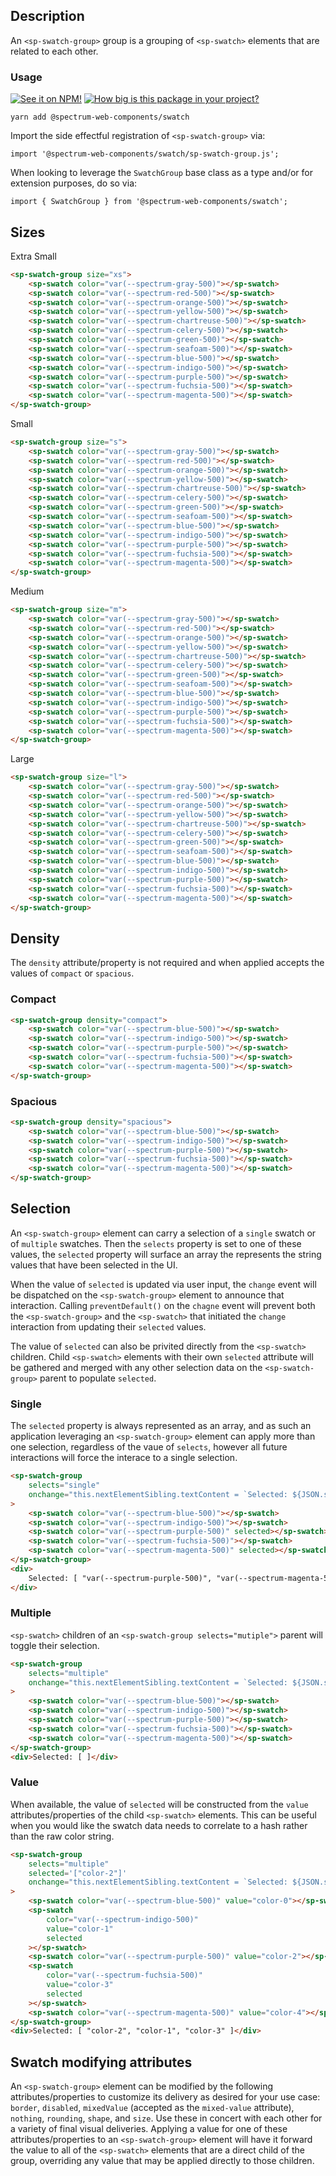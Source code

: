 ## Description

An `<sp-swatch-group>` group is a grouping of `<sp-swatch>` elements that are related to each other.

### Usage

[![See it on NPM!](https://img.shields.io/npm/v/@spectrum-web-components/swatch?style=for-the-badge)](https://www.npmjs.com/package/@spectrum-web-components/swatch)
[![How big is this package in your project?](https://img.shields.io/bundlephobia/minzip/@spectrum-web-components/swatch?style=for-the-badge)](https://bundlephobia.com/result?p=@spectrum-web-components/swatch)

```
yarn add @spectrum-web-components/swatch
```

Import the side effectful registration of `<sp-swatch-group>` via:

```
import '@spectrum-web-components/swatch/sp-swatch-group.js';
```

When looking to leverage the `SwatchGroup` base class as a type and/or for extension purposes, do so via:

```
import { SwatchGroup } from '@spectrum-web-components/swatch';
```

## Sizes

<sp-tabs selected="m" auto label="Size Attribute Options">
<sp-tab value="xs">Extra Small</sp-tab>
<sp-tab-panel value="xs">

```html
<sp-swatch-group size="xs">
    <sp-swatch color="var(--spectrum-gray-500)"></sp-swatch>
    <sp-swatch color="var(--spectrum-red-500)"></sp-swatch>
    <sp-swatch color="var(--spectrum-orange-500)"></sp-swatch>
    <sp-swatch color="var(--spectrum-yellow-500)"></sp-swatch>
    <sp-swatch color="var(--spectrum-chartreuse-500)"></sp-swatch>
    <sp-swatch color="var(--spectrum-celery-500)"></sp-swatch>
    <sp-swatch color="var(--spectrum-green-500)"></sp-swatch>
    <sp-swatch color="var(--spectrum-seafoam-500)"></sp-swatch>
    <sp-swatch color="var(--spectrum-blue-500)"></sp-swatch>
    <sp-swatch color="var(--spectrum-indigo-500)"></sp-swatch>
    <sp-swatch color="var(--spectrum-purple-500)"></sp-swatch>
    <sp-swatch color="var(--spectrum-fuchsia-500)"></sp-swatch>
    <sp-swatch color="var(--spectrum-magenta-500)"></sp-swatch>
</sp-swatch-group>
```

</sp-tab-panel>
<sp-tab value="s">Small</sp-tab>
<sp-tab-panel value="s">

```html
<sp-swatch-group size="s">
    <sp-swatch color="var(--spectrum-gray-500)"></sp-swatch>
    <sp-swatch color="var(--spectrum-red-500)"></sp-swatch>
    <sp-swatch color="var(--spectrum-orange-500)"></sp-swatch>
    <sp-swatch color="var(--spectrum-yellow-500)"></sp-swatch>
    <sp-swatch color="var(--spectrum-chartreuse-500)"></sp-swatch>
    <sp-swatch color="var(--spectrum-celery-500)"></sp-swatch>
    <sp-swatch color="var(--spectrum-green-500)"></sp-swatch>
    <sp-swatch color="var(--spectrum-seafoam-500)"></sp-swatch>
    <sp-swatch color="var(--spectrum-blue-500)"></sp-swatch>
    <sp-swatch color="var(--spectrum-indigo-500)"></sp-swatch>
    <sp-swatch color="var(--spectrum-purple-500)"></sp-swatch>
    <sp-swatch color="var(--spectrum-fuchsia-500)"></sp-swatch>
    <sp-swatch color="var(--spectrum-magenta-500)"></sp-swatch>
</sp-swatch-group>
```

</sp-tab-panel>
<sp-tab value="m">Medium</sp-tab>
<sp-tab-panel value="m">

```html
<sp-swatch-group size="m">
    <sp-swatch color="var(--spectrum-gray-500)"></sp-swatch>
    <sp-swatch color="var(--spectrum-red-500)"></sp-swatch>
    <sp-swatch color="var(--spectrum-orange-500)"></sp-swatch>
    <sp-swatch color="var(--spectrum-yellow-500)"></sp-swatch>
    <sp-swatch color="var(--spectrum-chartreuse-500)"></sp-swatch>
    <sp-swatch color="var(--spectrum-celery-500)"></sp-swatch>
    <sp-swatch color="var(--spectrum-green-500)"></sp-swatch>
    <sp-swatch color="var(--spectrum-seafoam-500)"></sp-swatch>
    <sp-swatch color="var(--spectrum-blue-500)"></sp-swatch>
    <sp-swatch color="var(--spectrum-indigo-500)"></sp-swatch>
    <sp-swatch color="var(--spectrum-purple-500)"></sp-swatch>
    <sp-swatch color="var(--spectrum-fuchsia-500)"></sp-swatch>
    <sp-swatch color="var(--spectrum-magenta-500)"></sp-swatch>
</sp-swatch-group>
```

</sp-tab-panel>
<sp-tab value="l">Large</sp-tab>
<sp-tab-panel value="l">

```html
<sp-swatch-group size="l">
    <sp-swatch color="var(--spectrum-gray-500)"></sp-swatch>
    <sp-swatch color="var(--spectrum-red-500)"></sp-swatch>
    <sp-swatch color="var(--spectrum-orange-500)"></sp-swatch>
    <sp-swatch color="var(--spectrum-yellow-500)"></sp-swatch>
    <sp-swatch color="var(--spectrum-chartreuse-500)"></sp-swatch>
    <sp-swatch color="var(--spectrum-celery-500)"></sp-swatch>
    <sp-swatch color="var(--spectrum-green-500)"></sp-swatch>
    <sp-swatch color="var(--spectrum-seafoam-500)"></sp-swatch>
    <sp-swatch color="var(--spectrum-blue-500)"></sp-swatch>
    <sp-swatch color="var(--spectrum-indigo-500)"></sp-swatch>
    <sp-swatch color="var(--spectrum-purple-500)"></sp-swatch>
    <sp-swatch color="var(--spectrum-fuchsia-500)"></sp-swatch>
    <sp-swatch color="var(--spectrum-magenta-500)"></sp-swatch>
</sp-swatch-group>
```

</sp-tab-panel>
</sp-tabs>

## Density

The `density` attribute/property is not required and when applied accepts the values of `compact` or `spacious`.

### Compact

```html
<sp-swatch-group density="compact">
    <sp-swatch color="var(--spectrum-blue-500)"></sp-swatch>
    <sp-swatch color="var(--spectrum-indigo-500)"></sp-swatch>
    <sp-swatch color="var(--spectrum-purple-500)"></sp-swatch>
    <sp-swatch color="var(--spectrum-fuchsia-500)"></sp-swatch>
    <sp-swatch color="var(--spectrum-magenta-500)"></sp-swatch>
</sp-swatch-group>
```

### Spacious

```html
<sp-swatch-group density="spacious">
    <sp-swatch color="var(--spectrum-blue-500)"></sp-swatch>
    <sp-swatch color="var(--spectrum-indigo-500)"></sp-swatch>
    <sp-swatch color="var(--spectrum-purple-500)"></sp-swatch>
    <sp-swatch color="var(--spectrum-fuchsia-500)"></sp-swatch>
    <sp-swatch color="var(--spectrum-magenta-500)"></sp-swatch>
</sp-swatch-group>
```

## Selection

An `<sp-swatch-group>` element can carry a selection of a `single` swatch or of `multiple` swatches. Then the `selects` property is set to one of these values, the `selected` property will surface an array the represents the string values that have been selected in the UI.

When the value of `selected` is updated via user input, the `change` event will be dispatched on the `<sp-swatch-group>` element to announce that interaction. Calling `preventDefault()` on the `chagne` event will prevent both the `<sp-swatch-group>` and the `<sp-swatch>` that initiated the `change` interaction from updating their `selected` values.

The value of `selected` can also be privited directly from the `<sp-swatch>` children. Child `<sp-swatch>` elements with their own `selected` attribute will be gathered and merged with any other selection data on the `<sp-swatch-group>` parent to populate `selected`.

### Single

The `selected` property is always represented as an array, and as such an application leveraging an `<sp-swatch-group>` element can apply more than one selection, regardless of the vaue of `selects`, however all future interactions will force the interace to a single selection.

```html
<sp-swatch-group
    selects="single"
    onchange="this.nextElementSibling.textContent = `Selected: ${JSON.stringify(this.selected, null, ' ')}`"
>
    <sp-swatch color="var(--spectrum-blue-500)"></sp-swatch>
    <sp-swatch color="var(--spectrum-indigo-500)"></sp-swatch>
    <sp-swatch color="var(--spectrum-purple-500)" selected></sp-swatch>
    <sp-swatch color="var(--spectrum-fuchsia-500)"></sp-swatch>
    <sp-swatch color="var(--spectrum-magenta-500)" selected></sp-swatch>
</sp-swatch-group>
<div>
    Selected: [ "var(--spectrum-purple-500)", "var(--spectrum-magenta-500)" ]
</div>
```

### Multiple

`<sp-swatch>` children of an `<sp-swatch-group selects="mutiple">` parent will toggle their selection.

```html
<sp-swatch-group
    selects="multiple"
    onchange="this.nextElementSibling.textContent = `Selected: ${JSON.stringify(this.selected, null, ' ')}`"
>
    <sp-swatch color="var(--spectrum-blue-500)"></sp-swatch>
    <sp-swatch color="var(--spectrum-indigo-500)"></sp-swatch>
    <sp-swatch color="var(--spectrum-purple-500)"></sp-swatch>
    <sp-swatch color="var(--spectrum-fuchsia-500)"></sp-swatch>
    <sp-swatch color="var(--spectrum-magenta-500)"></sp-swatch>
</sp-swatch-group>
<div>Selected: [ ]</div>
```

### Value

When available, the value of `selected` will be constructed from the `value` attributes/properties of the child `<sp-swatch>` elements. This can be useful when you would like the swatch data needs to correlate to a hash rather than the raw color string.

```html
<sp-swatch-group
    selects="multiple"
    selected='["color-2"]'
    onchange="this.nextElementSibling.textContent = `Selected: ${JSON.stringify(this.selected, null, ' ')}`"
>
    <sp-swatch color="var(--spectrum-blue-500)" value="color-0"></sp-swatch>
    <sp-swatch
        color="var(--spectrum-indigo-500)"
        value="color-1"
        selected
    ></sp-swatch>
    <sp-swatch color="var(--spectrum-purple-500)" value="color-2"></sp-swatch>
    <sp-swatch
        color="var(--spectrum-fuchsia-500)"
        value="color-3"
        selected
    ></sp-swatch>
    <sp-swatch color="var(--spectrum-magenta-500)" value="color-4"></sp-swatch>
</sp-swatch-group>
<div>Selected: [ "color-2", "color-1", "color-3" ]</div>
```

## Swatch modifying attributes

An `<sp-swatch-group>` element can be modified by the following attributes/properties to customize its delivery as desired for your use case: `border`, `disabled`, `mixedValue` (accepted as the `mixed-value` attribute), `nothing`, `rounding`, `shape`, and `size`. Use these in concert with each other for a variety of final visual deliveries. Applying a value for one of these attributes/properties to an `<sp-swatch-group>` element will have it forward the value to all of the `<sp-swatch>` elements that are a direct child of the group, overriding any value that may be applied directly to those children.
